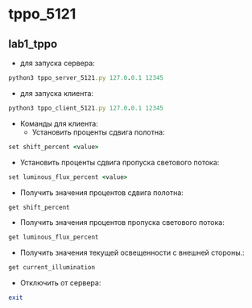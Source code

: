 # tppo_5121
## lab1_tppo
- для запуска сервера:
```ruby
python3 tppo_server_5121.py 127.0.0.1 12345
```
- для запуска клиента:
```ruby
python3 tppo_client_5121.py 127.0.0.1 12345
```
- Команды для клиента:
  - Установить проценты сдвига полотна:
```ruby
set shift_percent <value>
```
  - Установить проценты сдвига пропуска светового потока:
```ruby
set luminous_flux_percent <value>
```
  - Получить значения процентов сдвига полотна:
```ruby
get shift_percent
```
  - Получить значения процентов пропуска светового потока:
```ruby
get luminous_flux_percent
```
  - Получить значения текущей освещенности с внешней стороны.:
```ruby
get current_illumination
```
  - Отключить от сервера:
 ```ruby
 exit
```

